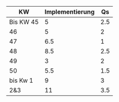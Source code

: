 | KW | Implementierung | Qs | 
|----|----------------|---------|
|Bis KW 45|5 | 2.5|
|46|5|2|
|47|6.5|1|
|48|8.5|2.5|
|49|3|2|
|50|5.5|1.5|
|bis Kw 1|9|3|
|2&3|11|3.5|
